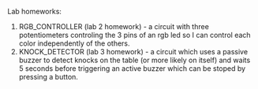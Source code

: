 Lab homeworks:
1. RGB_CONTROLLER (lab 2 homework) - a circuit with three potentiometers controling the 3 pins of an rgb led so I can control each color independently of the others.
2. KNOCK_DETECTOR (lab 3 homework) - a circuit which uses a passive buzzer to detect knocks on the table (or more likely on itself) and waits 5 seconds before triggering an active buzzer which can be stoped by pressing a button.

